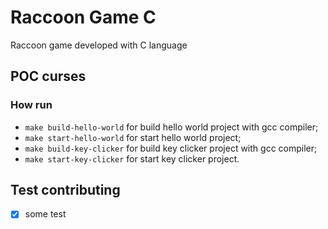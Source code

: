 # Raccoon Game C

Raccoon game developed with C language

## POC curses

### How run

- `make build-hello-world` for build hello world project with gcc compiler;
- `make start-hello-world` for start hello world project;
- `make build-key-clicker` for build key clicker project with gcc compiler;
- `make start-key-clicker` for start key clicker project.

## Test contributing
- [x] some test

